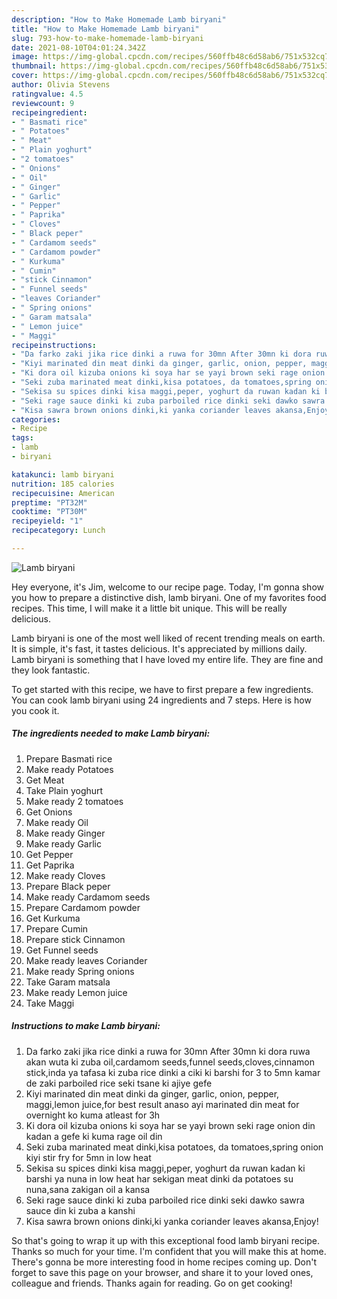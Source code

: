 ```yaml
---
description: "How to Make Homemade Lamb biryani"
title: "How to Make Homemade Lamb biryani"
slug: 793-how-to-make-homemade-lamb-biryani
date: 2021-08-10T04:01:24.342Z
image: https://img-global.cpcdn.com/recipes/560ffb48c6d58ab6/751x532cq70/lamb-biryani-recipe-main-photo.jpg
thumbnail: https://img-global.cpcdn.com/recipes/560ffb48c6d58ab6/751x532cq70/lamb-biryani-recipe-main-photo.jpg
cover: https://img-global.cpcdn.com/recipes/560ffb48c6d58ab6/751x532cq70/lamb-biryani-recipe-main-photo.jpg
author: Olivia Stevens
ratingvalue: 4.5
reviewcount: 9
recipeingredient:
- " Basmati rice"
- " Potatoes"
- " Meat"
- " Plain yoghurt"
- "2 tomatoes"
- " Onions"
- " Oil"
- " Ginger"
- " Garlic"
- " Pepper"
- " Paprika"
- " Cloves"
- " Black peper"
- " Cardamom seeds"
- " Cardamom powder"
- " Kurkuma"
- " Cumin"
- "stick Cinnamon"
- " Funnel seeds"
- "leaves Coriander"
- " Spring onions"
- " Garam matsala"
- " Lemon juice"
- " Maggi"
recipeinstructions:
- "Da farko zaki jika rice dinki a ruwa for 30mn After 30mn ki dora ruwa akan wuta ki zuba oil,cardamom seeds,funnel seeds,cloves,cinnamon stick,inda ya tafasa ki zuba rice dinki a ciki ki barshi for 3 to 5mn kamar de zaki parboiled rice seki tsane ki ajiye gefe"
- "Kiyi marinated din meat dinki da ginger, garlic, onion, pepper, maggi,lemon juice,for best result anaso ayi marinated din meat for overnight ko kuma atleast for 3h"
- "Ki dora oil kizuba onions ki soya har se yayi brown seki rage onion din kadan a gefe ki kuma rage oil din"
- "Seki zuba marinated meat dinki,kisa potatoes, da tomatoes,spring onion kiyi stir fry for 5mn in low heat"
- "Sekisa su spices dinki kisa maggi,peper, yoghurt da ruwan kadan ki barshi ya nuna in low heat har sekigan meat dinki da potatoes su nuna,sana zakigan oil a kansa"
- "Seki rage sauce dinki ki zuba parboiled rice dinki seki dawko sawra sauce din ki zuba a kanshi"
- "Kisa sawra brown onions dinki,ki yanka coriander leaves akansa,Enjoy!"
categories:
- Recipe
tags:
- lamb
- biryani

katakunci: lamb biryani 
nutrition: 185 calories
recipecuisine: American
preptime: "PT32M"
cooktime: "PT30M"
recipeyield: "1"
recipecategory: Lunch

---
```



![Lamb biryani](https://img-global.cpcdn.com/recipes/560ffb48c6d58ab6/751x532cq70/lamb-biryani-recipe-main-photo.jpg)

Hey everyone, it's Jim, welcome to our recipe page. Today, I'm gonna show you how to prepare a distinctive dish, lamb biryani. One of my favorites food recipes. This time, I will make it a little bit unique. This will be really delicious.

Lamb biryani is one of the most well liked of recent trending meals on earth. It is simple, it's fast, it tastes delicious. It's appreciated by millions daily. Lamb biryani is something that I have loved my entire life. They are fine and they look fantastic.




To get started with this recipe, we have to first prepare a few ingredients. You can cook lamb biryani using 24 ingredients and 7 steps. Here is how you cook it.

<!--inarticleads1-->

##### The ingredients needed to make Lamb biryani:

1. Prepare  Basmati rice
1. Make ready  Potatoes
1. Get  Meat
1. Take  Plain yoghurt
1. Make ready 2 tomatoes
1. Get  Onions
1. Make ready  Oil
1. Make ready  Ginger
1. Make ready  Garlic
1. Get  Pepper
1. Get  Paprika
1. Make ready  Cloves
1. Prepare  Black peper
1. Make ready  Cardamom seeds
1. Prepare  Cardamom powder
1. Get  Kurkuma
1. Prepare  Cumin
1. Prepare stick Cinnamon
1. Get  Funnel seeds
1. Make ready leaves Coriander
1. Make ready  Spring onions
1. Take  Garam matsala
1. Make ready  Lemon juice
1. Take  Maggi




<!--inarticleads2-->

##### Instructions to make Lamb biryani:

1. Da farko zaki jika rice dinki a ruwa for 30mn After 30mn ki dora ruwa akan wuta ki zuba oil,cardamom seeds,funnel seeds,cloves,cinnamon stick,inda ya tafasa ki zuba rice dinki a ciki ki barshi for 3 to 5mn kamar de zaki parboiled rice seki tsane ki ajiye gefe
1. Kiyi marinated din meat dinki da ginger, garlic, onion, pepper, maggi,lemon juice,for best result anaso ayi marinated din meat for overnight ko kuma atleast for 3h
1. Ki dora oil kizuba onions ki soya har se yayi brown seki rage onion din kadan a gefe ki kuma rage oil din
1. Seki zuba marinated meat dinki,kisa potatoes, da tomatoes,spring onion kiyi stir fry for 5mn in low heat
1. Sekisa su spices dinki kisa maggi,peper, yoghurt da ruwan kadan ki barshi ya nuna in low heat har sekigan meat dinki da potatoes su nuna,sana zakigan oil a kansa
1. Seki rage sauce dinki ki zuba parboiled rice dinki seki dawko sawra sauce din ki zuba a kanshi
1. Kisa sawra brown onions dinki,ki yanka coriander leaves akansa,Enjoy!




So that's going to wrap it up with this exceptional food lamb biryani recipe. Thanks so much for your time. I'm confident that you will make this at home. There's gonna be more interesting food in home recipes coming up. Don't forget to save this page on your browser, and share it to your loved ones, colleague and friends. Thanks again for reading. Go on get cooking!
